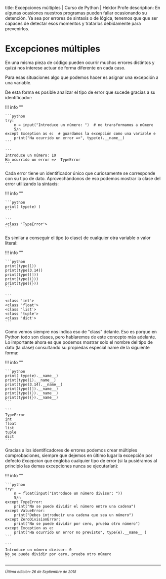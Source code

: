 title: Excepciones múltiples | Curso de Python | Hektor Profe
description: En algunas ocasiones nuestros programas pueden fallar ocasionando su detención. Ya sea por errores de sintaxis o de lógica, tenemos que que ser capaces de detectar esos momentos y tratarlos debidamente para prevenirlos.

<style>

.admonition.note > .superfences-tabs > label:hover, .headerlink{
    color: #018dc5 !important;
}

.admonition.info{
    font-size: 100%;
}

.admonition.info label{
    font-size: 91%;
}

.admonition.note > .admonition-title {
    display: none;
}

</style>

# Excepciones múltiples

En una misma pieza de código pueden ocurrir muchos errores distintos y quizá nos interese actuar de forma diferente en cada caso.

Para esas situaciones algo que podemos hacer es asignar una excepción a una variable. 

De esta forma es posible analizar el tipo de error que sucede gracias a su identificador:

!!! info "" 
    
    ```python
    try:
        n = input("Introduce un número: ")  # no transformamos a número
        5/n
    except Exception as e:  # guardamos la excepción como una variable e
        print("Ha ocurrido un error =>", type(e).__name__)
    ```

    ```
    Introduce un número: 10
    Ha ocurrido un error =>  TypeError
    ```

Cada error tiene un identificador único que curiosamente se corresponde con su tipo de dato. Aprovechándonos de eso podemos mostrar la clase del error utilizando la sintaxis:

!!! info "" 
    
    ```python
    print( type(e) )
    ```

    ```
    <class 'TypeError'>
    ```

Es similar a conseguir el tipo (o clase) de cualquier otra variable o valor literal:

!!! info "" 
    
    ```python
    print(type(1))
    print(type(3.14))
    print(type([]))
    print(type(()))
    print(type({}))
    ```

    ```
    <class 'int'>
    <class 'float'>
    <class 'list'>
    <class 'tuple'>
    <class 'dict'>
    ```

Como vemos siempre nos indica eso de "class" delante. Eso es porque en Python todo son clases, pero hablaremos de este concepto más adelante. Lo importante ahora es que podemos mostrar solo el nombre del tipo de dato (la clase) consultando su propiedas especial name de la siguiente forma:

!!! info "" 
    
    ```python
    print( type(e).__name__)
    print(type(1).__name__)
    print(type(3.14).__name__)
    print(type([]).__name__)
    print(type(()).__name__)
    print(type({}).__name__)
    ```

    ```
    TypeError
    int
    float
    list
    tuple
    dict
    ```

Gracias a los identificadores de errores podemos crear múltiples comprobaciones, siempre que dejemos en último lugar la excepción por defecto *Excepcion* que engloba cualquier tipo de error (si la pusiéramos al principio las demas excepciones nunca se ejecutarían):

!!! info "" 
    
    ```python
    try:
        n = float(input("Introduce un número divisor: "))
        5/n
    except TypeError:
        print("No se puede dividir el número entre una cadena")
    except ValueError:
        print("Debes introducir una cadena que sea un número")
    except ZeroDivisionError:
        print("No se puede dividir por cero, prueba otro número")
    except Exception as e:
        print("Ha ocurrido un error no previsto", type(e).__name__ )
    ```

    ```
    Introduce un número divisor: 0
    No se puede dividir por cero, prueba otro número
    ``` 

___
<small class="edited"><i>Última edición: 26 de Septiembre de 2018</i></small>
